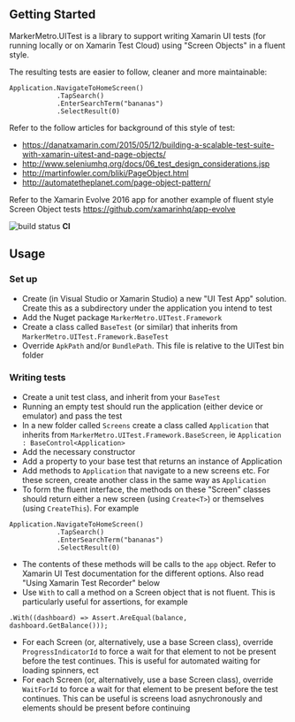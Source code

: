 
## Getting Started

MarkerMetro.UITest is a library to support writing Xamarin UI tests (for running locally or on Xamarin Test Cloud) using "Screen Objects" in a fluent style.

The resulting tests are easier to follow, cleaner and more maintainable:
~~~
Application.NavigateToHomeScreen()
            .TapSearch()
            .EnterSearchTerm("bananas")
            .SelectResult(0)
~~~

Refer to the follow articles for background of this style of test:

- https://danatxamarin.com/2015/05/12/building-a-scalable-test-suite-with-xamarin-uitest-and-page-objects/
- http://www.seleniumhq.org/docs/06_test_design_considerations.jsp
- http://martinfowler.com/bliki/PageObject.html
- http://automatetheplanet.com/page-object-pattern/

Refer to the Xamarin Evolve 2016 app for another example of fluent style Screen Object tests
https://github.com/xamarinhq/app-evolve

![build status](http://alice.markermetro.com/app/rest/builds/buildType:(id:MarkerMetroUITest_CI)/statusIcon) **CI**

## Usage

### Set up
* Create (in Visual Studio or Xamarin Studio) a new "UI Test App" solution. Create this as a subdirectory under the application you intend to test
* Add the Nuget package ```MarkerMetro.UITest.Framework```
* Create a class called ```BaseTest``` (or similar) that inherits from ```MarkerMetro.UITest.Framework.BaseTest```
* Override ```ApkPath``` and/or ```BundlePath```. This file is relative to the UITest bin folder

### Writing tests
* Create a unit test class, and inherit from your ```BaseTest```
* Running an empty test should run the application (either device or emulator) and pass the test
* In a new folder called ```Screens``` create a class called ```Application``` that inherits from ```MarkerMetro.UITest.Framework.BaseScreen```, ie ```Application : BaseControl<Application>```
* Add the necessary constructor
* Add a property to your base test that returns an instance of Application
* Add methods to ```Application``` that navigate to a new screens etc. For these screen, create another class in the same way as ```Application```
* To form the fluent interface, the methods on these "Screen" classes should return either a new screen (using ```Create<T>```) or themselves (using ```CreateThis```). For example
~~~
Application.NavigateToHomeScreen()
            .TapSearch()
            .EnterSearchTerm("bananas")
            .SelectResult(0)
~~~
* The contents of these methods will be calls to the ```app``` object. Refer to Xamarin UI Test documentation for the different options. Also read "Using Xamarin Test Recorder" below
* Use ```With``` to call a method on a Screen object that is not fluent. This is particularly useful for assertions, for example 
~~~
.With((dashboard) => Assert.AreEqual(balance, dashboard.GetBalance()));
~~~
* For each Screen (or, alternatively, use a base Screen class), override ```ProgressIndicatorId``` to force a wait for that element to not be present before the test continues. This is useful for automated waiting for loading spinners, ect
* For each Screen (or, alternatively, use a base Screen class), override ```WaitForId``` to force a wait for that element to be present before the test continues. This can be useful is screens load asnychronously and elements should be present before continuing

